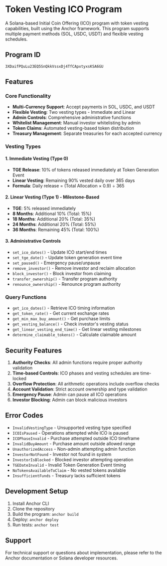 # Token Vesting ICO Program

A Solana-based Initial Coin Offering (ICO) program with token vesting capabilities, built using the Anchor framework. This program supports multiple payment methods (SOL, USDC, USDT) and flexible vesting schedules.

## Program ID
```
3XDaifPQuLu23EQ5SnQkkVssxDj4TfCApxtyxsKSA6GU
```

## Features

### Core Functionality
- **Multi-Currency Support**: Accept payments in SOL, USDC, and USDT
- **Flexible Vesting**: Two vesting types - Immediate and Linear
- **Admin Controls**: Comprehensive administrative functions
- **Whitelist Management**: Manual investor whitelisting by admin
- **Token Claims**: Automated vesting-based token distribution
- **Treasury Management**: Separate treasuries for each accepted currency

### Vesting Types

#### 1. Immediate Vesting (Type 0)
- **TGE Release**: 10% of tokens released immediately at Token Generation Event
- **Linear Vesting**: Remaining 90% vested daily over 365 days
- **Formula**: Daily release = (Total Allocation × 0.9) ÷ 365

#### 2. Linear Vesting (Type 1) - Milestone-Based
- **TGE**: 5% released immediately
- **8 Months**: Additional 10% (Total: 15%)
- **18 Months**: Additional 20% (Total: 35%)
- **24 Months**: Additional 20% (Total: 55%)
- **36 Months**: Remaining 45% (Total: 100%)

#### 3. Administrative Controls
- `set_ico_dates()` - Update ICO start/end times
- `set_tge_date()` - Update token generation event time
- `set_paused()` - Emergency pause/unpause
- `remove_investor()` - Remove investor and reclaim allocation
- `block_investor()` - Block investor from claiming
- `transfer_ownership()` - Transfer program authority
- `renounce_ownership()` - Renounce program authority

### Query Functions

- `get_ico_dates()` - Retrieve ICO timing information
- `get_token_rate()` - Get current exchange rates
- `get_min_max_buy_amount()` - Get purchase limits
- `get_vesting_balance()` - Check investor's vesting status
- `get_linear_vesting_end_time()` - Get linear vesting milestones
- `determine_claimable_tokens()` - Calculate claimable amount


## Security Features

1. **Authority Checks**: All admin functions require proper authority validation
2. **Time-based Controls**: ICO phases and vesting schedules are time-locked
3. **Overflow Protection**: All arithmetic operations include overflow checks
4. **Account Validation**: Strict account ownership and type validation
5. **Emergency Pause**: Admin can pause all ICO operations
6. **Investor Blocking**: Admin can block malicious investors

## Error Codes

- `InvalidVestingType` - Unsupported vesting type specified
- `ICOIsPaused` - Operations attempted while ICO is paused
- `ICOPhaseInvalid` - Purchase attempted outside ICO timeframe
- `InvalidBuyAmount` - Purchase amount outside allowed range
- `UnauthorizedAccess` - Non-admin attempting admin function
- `InvestorNotFound` - Investor not found in system
- `InvestorIsBlocked` - Blocked investor attempting operation
- `TGEDateInvalid` - Invalid Token Generation Event timing
- `NoTokensAvailableToClaim` - No vested tokens available
- `InsufficientFunds` - Treasury lacks sufficient tokens

## Development Setup

1. Install Anchor CLI
2. Clone the repository
3. Build the program:
```anchor build```
5. Deploy:
```anchor deploy```
7. Run tests:
```anchor test```

## Support

For technical support or questions about implementation, please refer to the Anchor documentation or Solana developer resources.
